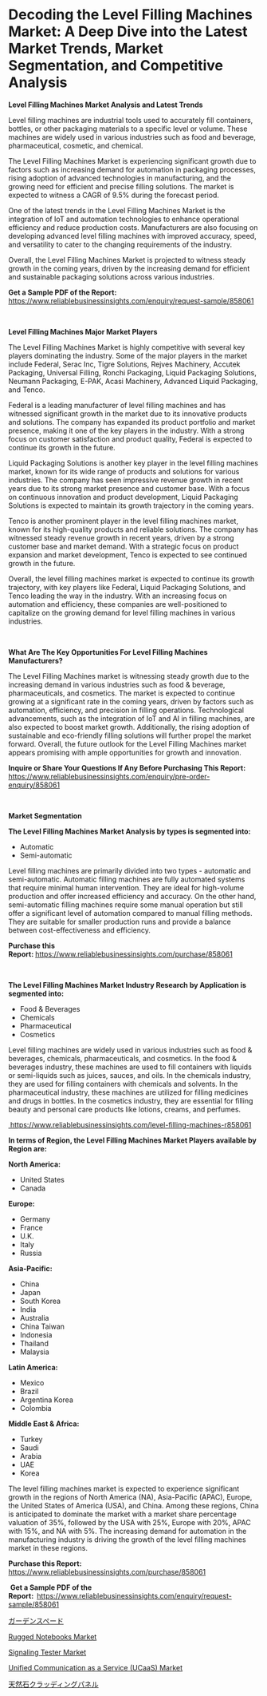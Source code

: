 <p><h1>Decoding the Level Filling Machines Market: A Deep Dive into the Latest Market Trends, Market Segmentation, and Competitive Analysis</h1></p><p><strong>Level Filling Machines Market Analysis and Latest Trends</strong></p>
<p><p>Level filling machines are industrial tools used to accurately fill containers, bottles, or other packaging materials to a specific level or volume. These machines are widely used in various industries such as food and beverage, pharmaceutical, cosmetic, and chemical.</p><p>The Level Filling Machines Market is experiencing significant growth due to factors such as increasing demand for automation in packaging processes, rising adoption of advanced technologies in manufacturing, and the growing need for efficient and precise filling solutions. The market is expected to witness a CAGR of 9.5% during the forecast period.</p><p>One of the latest trends in the Level Filling Machines Market is the integration of IoT and automation technologies to enhance operational efficiency and reduce production costs. Manufacturers are also focusing on developing advanced level filling machines with improved accuracy, speed, and versatility to cater to the changing requirements of the industry.</p><p>Overall, the Level Filling Machines Market is projected to witness steady growth in the coming years, driven by the increasing demand for efficient and sustainable packaging solutions across various industries.</p></p>
<p><strong>Get a Sample PDF of the Report:&nbsp;</strong> <a href="https://www.reliablebusinessinsights.com/enquiry/request-sample/858061">https://www.reliablebusinessinsights.com/enquiry/request-sample/858061</a></p>
<p>&nbsp;</p>
<p><strong>Level Filling Machines Major Market Players</strong></p>
<p><p>The Level Filling Machines Market is highly competitive with several key players dominating the industry. Some of the major players in the market include Federal, Serac Inc, Tigre Solutions, Rejves Machinery, Accutek Packaging, Universal Filling, Ronchi Packaging, Liquid Packaging Solutions, Neumann Packaging, E-PAK, Acasi Machinery, Advanced Liquid Packaging, and Tenco.</p><p>Federal is a leading manufacturer of level filling machines and has witnessed significant growth in the market due to its innovative products and solutions. The company has expanded its product portfolio and market presence, making it one of the key players in the industry. With a strong focus on customer satisfaction and product quality, Federal is expected to continue its growth in the future.</p><p>Liquid Packaging Solutions is another key player in the level filling machines market, known for its wide range of products and solutions for various industries. The company has seen impressive revenue growth in recent years due to its strong market presence and customer base. With a focus on continuous innovation and product development, Liquid Packaging Solutions is expected to maintain its growth trajectory in the coming years.</p><p>Tenco is another prominent player in the level filling machines market, known for its high-quality products and reliable solutions. The company has witnessed steady revenue growth in recent years, driven by a strong customer base and market demand. With a strategic focus on product expansion and market development, Tenco is expected to see continued growth in the future.</p><p>Overall, the level filling machines market is expected to continue its growth trajectory, with key players like Federal, Liquid Packaging Solutions, and Tenco leading the way in the industry. With an increasing focus on automation and efficiency, these companies are well-positioned to capitalize on the growing demand for level filling machines in various industries.</p></p>
<p>&nbsp;</p>
<p><strong>What Are The Key Opportunities For Level Filling Machines Manufacturers?</strong></p>
<p><p>The Level Filling Machines market is witnessing steady growth due to the increasing demand in various industries such as food & beverage, pharmaceuticals, and cosmetics. The market is expected to continue growing at a significant rate in the coming years, driven by factors such as automation, efficiency, and precision in filling operations. Technological advancements, such as the integration of IoT and AI in filling machines, are also expected to boost market growth. Additionally, the rising adoption of sustainable and eco-friendly filling solutions will further propel the market forward. Overall, the future outlook for the Level Filling Machines market appears promising with ample opportunities for growth and innovation.</p></p>
<p><strong>Inquire or Share Your Questions If Any Before Purchasing This Report:</strong> <a href="https://www.reliablebusinessinsights.com/enquiry/pre-order-enquiry/858061">https://www.reliablebusinessinsights.com/enquiry/pre-order-enquiry/858061</a></p>
<p>&nbsp;</p>
<p><strong>Market Segmentation</strong></p>
<p><strong>The Level Filling Machines Market Analysis by types is segmented into:</strong></p>
<p><ul><li>Automatic</li><li>Semi-automatic</li></ul></p>
<p><p>Level filling machines are primarily divided into two types - automatic and semi-automatic. Automatic filling machines are fully automated systems that require minimal human intervention. They are ideal for high-volume production and offer increased efficiency and accuracy. On the other hand, semi-automatic filling machines require some manual operation but still offer a significant level of automation compared to manual filling methods. They are suitable for smaller production runs and provide a balance between cost-effectiveness and efficiency.</p></p>
<p><strong>Purchase this Report:&nbsp;</strong><a href="https://www.reliablebusinessinsights.com/purchase/858061">https://www.reliablebusinessinsights.com/purchase/858061</a></p>
<p>&nbsp;</p>
<p><strong>The Level Filling Machines Market Industry Research by Application is segmented into:</strong></p>
<p><ul><li>Food & Beverages</li><li>Chemicals</li><li>Pharmaceutical</li><li>Cosmetics</li></ul></p>
<p><p>Level filling machines are widely used in various industries such as food & beverages, chemicals, pharmaceuticals, and cosmetics. In the food & beverages industry, these machines are used to fill containers with liquids or semi-liquids such as juices, sauces, and oils. In the chemicals industry, they are used for filling containers with chemicals and solvents. In the pharmaceutical industry, these machines are utilized for filling medicines and drugs in bottles. In the cosmetics industry, they are essential for filling beauty and personal care products like lotions, creams, and perfumes.</p></p>
<p><a href="https://www.reliablebusinessinsights.com/level-filling-machines-r858061">&nbsp;https://www.reliablebusinessinsights.com/level-filling-machines-r858061</a></p>
<p><strong>In terms of Region, the Level Filling Machines Market Players available by Region are:</strong></p>
<p>
    <p> <strong> North America: </strong>
        <ul>
            <li>United States</li>
            <li>Canada</li>
        </ul>
        </p> 
    <p> <strong> Europe: </strong>
        <ul>
            <li>Germany</li>
            <li>France</li>
            <li>U.K.</li>
            <li>Italy</li>
            <li>Russia</li>
        </ul>
        </p> 
    <p> <strong> Asia-Pacific: </strong>
        <ul>
            <li>China</li>
            <li>Japan</li>
            <li>South Korea</li>
            <li>India</li>
            <li>Australia</li>
            <li>China Taiwan</li>
            <li>Indonesia</li>
            <li>Thailand</li>
            <li>Malaysia</li>
        </ul>
        </p> 
    <p> <strong> Latin America: </strong>
        <ul>
            <li>Mexico</li>
            <li>Brazil</li>
            <li>Argentina Korea</li>
            <li>Colombia</li>
        </ul>
        </p> 
    <p> <strong> Middle East & Africa: </strong>
        <ul>
            <li>Turkey</li>
            <li>Saudi</li>
            <li>Arabia</li>
            <li>UAE</li>
            <li>Korea</li>
        </ul>
    </p>
    </p>
<p><p>The level filling machines market is expected to experience significant growth in the regions of North America (NA), Asia-Pacific (APAC), Europe, the United States of America (USA), and China. Among these regions, China is anticipated to dominate the market with a market share percentage valuation of 35%, followed by the USA with 25%, Europe with 20%, APAC with 15%, and NA with 5%. The increasing demand for automation in the manufacturing industry is driving the growth of the level filling machines market in these regions.</p></p>
<p><strong>Purchase this Report: </strong><a href="https://www.reliablebusinessinsights.com/purchase/858061">https://www.reliablebusinessinsights.com/purchase/858061</a></p>
<p>&nbsp;<strong>Get a Sample PDF of the Report:&nbsp;&nbsp;</strong><a href="https://www.reliablebusinessinsights.com/enquiry/request-sample/858061">https://www.reliablebusinessinsights.com/enquiry/request-sample/858061</a></p>
<p><strong></strong></p>
<p><p><a href="https://github.com/JacksonWiza1924/Market-Research-Report-List-2/blob/main/4259063154907.md">ガーデンスペード</a></p><p><a href="https://www.linkedin.com/pulse/rugged-notebooks-market-size-amp-share-analysis-growth-el3he">Rugged Notebooks Market</a></p><p><a href="https://github.com/riwar777/Market-Research-Report-List-1/blob/main/signaling-tester-market.md">Signaling Tester Market</a></p><p><a href="https://github.com/AKSHATREPORTPRIME/Market-Research-Report-List-5/blob/main/unified-communication-as-a-service-ucaas-market.md">Unified Communication as a Service (UCaaS) Market</a></p><p><a href="https://github.com/dawson566/Market-Research-Report-List-1/blob/main/5536161154908.md">天然石クラッディングパネル</a></p></p>